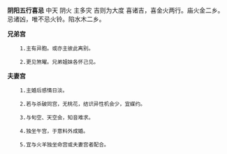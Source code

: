 **阴阳五行喜忌**
中天 阴火 主多灾 吉则为大度
喜诸吉，喜金火两行。庙火金二乡。
忌诸凶，唯不忌火铃。陷水木二乡。

**兄弟宫**
```
    1.主有异胞。或亦主彼此离别。

    2.更见煞曜。兄弟姐妹各怀己见。
```

**夫妻宫**
```
    1.主婚后感情日淡。

    2.若与杀破同宫，无桃花，结识异性机会少，宜媒约。

    3.与旬空、天空会，知音难求。

    4.独坐午宫，于意料外成婚。

    5.宜与火羊独坐命宫或夫妻宫者配合。
```